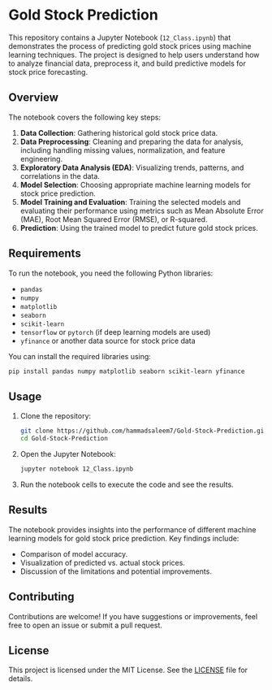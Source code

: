 # Gold Stock Prediction

This repository contains a Jupyter Notebook (`12_Class.ipynb`) that demonstrates the process of predicting gold stock prices using machine learning techniques. The project is designed to help users understand how to analyze financial data, preprocess it, and build predictive models for stock price forecasting.

## Overview

The notebook covers the following key steps:
1. **Data Collection**: Gathering historical gold stock price data.
2. **Data Preprocessing**: Cleaning and preparing the data for analysis, including handling missing values, normalization, and feature engineering.
3. **Exploratory Data Analysis (EDA)**: Visualizing trends, patterns, and correlations in the data.
4. **Model Selection**: Choosing appropriate machine learning models for stock price prediction.
5. **Model Training and Evaluation**: Training the selected models and evaluating their performance using metrics such as Mean Absolute Error (MAE), Root Mean Squared Error (RMSE), or R-squared.
6. **Prediction**: Using the trained model to predict future gold stock prices.

## Requirements

To run the notebook, you need the following Python libraries:
- `pandas`
- `numpy`
- `matplotlib`
- `seaborn`
- `scikit-learn`
- `tensorflow` or `pytorch` (if deep learning models are used)
- `yfinance` or another data source for stock price data

You can install the required libraries using:
```bash
pip install pandas numpy matplotlib seaborn scikit-learn yfinance
```

## Usage

1. Clone the repository:
   ```bash
   git clone https://github.com/hammadsaleem7/Gold-Stock-Prediction.git
   cd Gold-Stock-Prediction
   ```
2. Open the Jupyter Notebook:
   ```bash
   jupyter notebook 12_Class.ipynb
   ```
3. Run the notebook cells to execute the code and see the results.

## Results

The notebook provides insights into the performance of different machine learning models for gold stock price prediction. Key findings include:
- Comparison of model accuracy.
- Visualization of predicted vs. actual stock prices.
- Discussion of the limitations and potential improvements.

## Contributing

Contributions are welcome! If you have suggestions or improvements, feel free to open an issue or submit a pull request.

## License

This project is licensed under the MIT License. See the [LICENSE](LICENSE) file for details.
